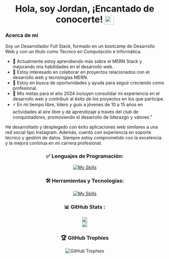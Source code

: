 <div align="center">
  <h1>
    Hola, soy Jordan, ¡Encantado de conocerte!
    <img src="https://media.giphy.com/media/hvRJCLFzcasrR4ia7z/giphy.gif" width="28" style="vertical-align: middle;">
  </h1>
</div>

### Acerca de mí

Soy un Desarrollador Full Stack, formado en un bootcamp de Desarrollo Web y con un título como Técnico en Computación e Informática.

- 🌱 Actualmente estoy aprendiendo más sobre el MERN Stack y mejorando mis habilidades en el desarrollo web.
- 👯 Estoy interesado en colaborar en proyectos relacionados con el desarrollo web y tecnologías MERN.
- 🤔 Estoy en busca de oportunidades y ayuda para seguir creciendo como profesional.
- 🥅 Mis metas para el año 2024 incluyen consolidar mi experiencia en el desarrollo web y contribuir al éxito de los proyectos en los que participe.
- ⚡ En mi tiempo libre, lidero y guío a jóvenes de 10 a 15 años en actividades al aire libre y de aprendizaje a través del club de conquistadores, promoviendo el desarrollo de liderazgo y valores."

He desarrollado y desplegado con éxito aplicaciones web similares a una red social tipo Instagram. Además, cuento con experiencia en soporte técnico y gestión de datos. Siempre estoy comprometido con la excelencia y la mejora continua en mi carrera profesional.

  
<div align="center">
  
### ✅ Lenguajes de Programación: 
[![My Skills](https://skillicons.dev/icons?i=js,html,css,react)]()
  
### 🛠️ Herramientas y Tecnologías: 
[![My Skills](https://skillicons.dev/icons?i=mongodb,nodejs,postman,vscode,express,git)]()
  
### 📊 GitHub Stats :
![](https://github-readme-streak-stats.herokuapp.com/?user=JordanEsquivelS&theme=radical&hide_border=false)<br/>
![](https://github-readme-stats.vercel.app/api/top-langs/?username=JordanEsquivelS&theme=radical&hide_border=false&include_all_commits=false&count_private=false&layout=compact)

### 🏆 GitHub Trophies
![GitHub Trophies](https://github-profile-trophy.vercel.app/?username=JordanEsquivelS&rank=S,AAA,AA,A,B,C&column=4)

</div>

